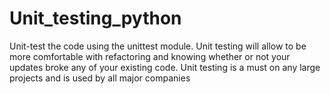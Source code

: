 # Unit_testing_python
Unit-test the code using the unittest module. Unit testing will allow to be more comfortable with refactoring and knowing whether or not your updates broke any of your existing code. Unit testing is a must on any large projects and is used by all major companies
